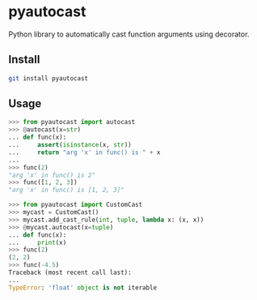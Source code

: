 # pyautocast
Python library to automatically cast function arguments using decorator.

## Install

```bash
git install pyautocast
```

## Usage

```py
>>> from pyautocast import autocast
>>> @autocast(x=str)
... def func(x):
...     assert(isinstance(x, str))
...     return "arg 'x' in func() is " + x
...
>>> func(2)
"arg 'x' in func() is 2"
>>> func([1, 2, 3])
"arg 'x' in func() is [1, 2, 3]"
```

```py
>>> from pyautocast import CustomCast
>>> mycast = CustomCast()
>>> mycast.add_cast_rule(int, tuple, lambda x: (x, x))
>>> @mycast.autocast(x=tuple)
... def func(x):
...     print(x)
>>> func(2)
(2, 2)
>>> func(-4.5)
Traceback (most recent call last):
...
TypeError: 'float' object is not iterable
```
